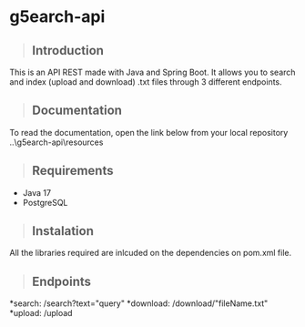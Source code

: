 # g5earch-api
>## Introduction
This is an API REST made with Java and Spring Boot. It allows you to search and index (upload and download) .txt files through 3 different endpoints.

>## Documentation
To read the documentation, open the link below from your local repository
..\g5earch-api\resources

>## Requirements
* Java 17
* PostgreSQL


>## Instalation
All the libraries required are inlcuded on the dependencies on pom.xml file.

>## Endpoints
*search: /search?text="query"
*download: /download/"fileName.txt"
*upload: /upload
